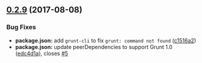<a name="0.2.9"></a>
## [0.2.9](https://github.com/psyrendust/grunt-svg-css/compare/0.2.8...v0.2.9) (2017-08-08)


### Bug Fixes

* **package.json:** add `grunt-cli` to fix `grunt: command not found` ([c1516a2](https://github.com/psyrendust/grunt-svg-css/commit/c1516a2))
* **package.json:** update peerDependencies to support Grunt 1.0 ([edc4d1a](https://github.com/psyrendust/grunt-svg-css/commit/edc4d1a)), closes [#5](https://github.com/psyrendust/grunt-svg-css/issues/5)



